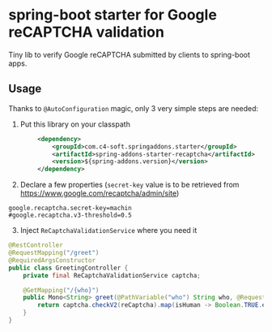 # spring-boot starter for Google reCAPTCHA validation
Tiny lib to verify Google reCAPTCHA submitted by clients to spring-boot apps.

## Usage
Thanks to `@AutoConfiguration` magic, only 3 very simple steps are needed:
1. Put this library on your classpath
```xml
		<dependency>
			<groupId>com.c4-soft.springaddons.starter</groupId>
			<artifactId>spring-addons-starter-recaptcha</artifactId>
			<version>${spring-addons.version}</version>
		</dependency>
```
2. Declare a few properties (`secret-key` value is to be retrieved from https://www.google.com/recaptcha/admin/site)
```properties
google.recaptcha.secret-key=machin
#google.recaptcha.v3-threshold=0.5
```
3. Inject `ReCaptchaValidationService` where you need it
```java
@RestController
@RequestMapping("/greet")
@RequiredArgsConstructor
public class GreetingController {
	private final ReCaptchaValidationService captcha;

	@GetMapping("/{who}")
	public Mono<String> greet(@PathVariable("who") String who, @RequestParam("reCaptcha") String reCaptcha) {
		return captcha.checkV2(reCaptcha).map(isHuman -> Boolean.TRUE.equals(isHuman) ? String.format("Hi %s", who) : "Hello Mr. Robot");
	}
}
```